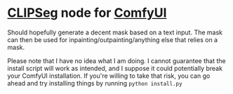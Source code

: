 # [CLIPSeg](https://github.com/timojl/clipseg) node for [ComfyUI](https://github.com/comfyanonymous/ComfyUI)

Should hopefully generate a decent mask based on a text input. The mask can then be used for inpainting/outpainting/anything else that relies on a mask.

Please note that I have no idea what I am doing. I cannot guarantee that the install script will work as intended, and I suppose it could potentially break your ComfyUI installation. If you're willing to take that risk, you can go ahead and try installing things by running `python install.py`